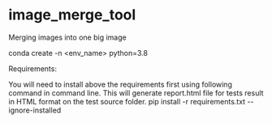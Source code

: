 # image_merge_tool
Merging images into one big image


conda create -n <env_name> python=3.8 


Requirements: 

You will need to install above the requirements first using following command in command line. This will generate report.html file for tests result in HTML format on the test source folder.
pip install -r requirements.txt --ignore-installed
